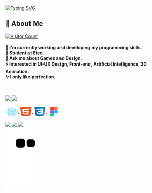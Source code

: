 [![Typing SVG](https://readme-typing-svg.demolab.com?font=Poppins&weight=500&size=30&color=ffffff&width=835&lines=Hi%2C+everyone!+I'm+Igor+Moreira.;Welcome+to+my+Github+profile!+)](https://git.io/typing-svg)


<h2>💫 About Me</h2>
<p align="left"> <a href="https://visitcount.itsvg.in"><img width="150px" src="https://visitcount.itsvg.in/api?id=iguin777&icon=2&color=12" alt="Visitor Count" /></a> </p>
<!--<img align="right" alt="coding-gif" width="400" src="https://user-images.githubusercontent.com/74038190/216644497-1951db19-8f3d-4e44-ac08-8e9d7e0d94a7.gif"/>-->
<!--<p align="left"> <a href="https://twitter.com/" target="blank"><img src="https://img.shields.io/twitter/follow/?logo=twitter&style=for-the-badge" alt="" /></a> </p>
<div align="left">-->

<h4> 

  🌱 I'm currently working and developing my programming skills.</br>
🔭 Student at Etec.</br>
 💬 Ask me about Games and Design.</br>
 ⚡ Interested in UI-UX Design, Front-end, Artificial Intelligence, 3D Animation.</br>
 ✨ I only like perfection.</h4> 
 <br>

<div>
   <a href="https://github.com/iguin777">
  <img height="180em" src="https://github-readme-stats.vercel.app/api?username=iguin777&show_icons=true&theme=dark&include_all_commits=true&count_private=true"/>
  <img height="180em" src="https://github-readme-stats.vercel.app/api/top-langs/?username=iguin777&layout=compact&langs_count=6&theme=dark"/>
</div>

<div style="display: inline_block"><br>
   <img align="center" alt="React" height="30" width="40" src="https://raw.githubusercontent.com/devicons/devicon/master/icons/react/react-original.svg">
  <img align="center" alt="HTML" height="30" width="40" src="https://raw.githubusercontent.com/devicons/devicon/master/icons/html5/html5-original.svg">
  <img align="center" alt="CSS" height="30" width="40" src="https://raw.githubusercontent.com/devicons/devicon/master/icons/css3/css3-original.svg">
   <img align="center" alt="figma" height="30" width="40" src="https://raw.githubusercontent.com/devicons/devicon/master/icons/figma/figma-original.svg">
</div>
<br>
<div> 
  <a href="https://instagram.com/jovem_igu" target="_blank"><img src="https://img.shields.io/badge/-Instagram-%23E4405F?style=for-the-badge&logo=instagram&logoColor=white&labelColor=black&color=black" target="_blank"></a>
  <a href = "mailto: "><img src="https://img.shields.io/badge/-Gmail-%23333?style=for-the-badge&logo=gmail&logoColor=white&labelColor=red&color=red" target="_blank"></a>
  <a href="" target="_blank"><img src="https://img.shields.io/badge/-LinkedIn-%230077B5?style=for-the-badge&logo=linkedin&logoColor=white" target="_blank"></a> 
</div>

<picture>
  <source media="(prefers-color-scheme: dark)" srcset="https://raw.githubusercontent.com/platane/platane/output/github-contribution-grid-snake-dark.svg">
  <source media="(prefers-color-scheme: light)" srcset="https://raw.githubusercontent.com/iguin777/iguin777/output/github-contribution-grid-snake.svg">
  <img alt="github contribution grid snake animation" src="https://raw.githubusercontent.com/iguin777/iguin777/output/github-contribution-grid-snake.svg">
</picture>

